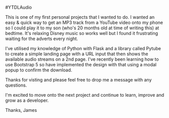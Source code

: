 #YTDLAudio

This is one of my first personal projects that I wanted to do. I wanted an easy & quick way to get an MP3 track from a YouTube video onto my phone so I could play it to my son (who's 20 months old at time of writing this) at bedtime. It's relaxing Disney music so works well but I found it frustrating waiting for the adverts every night.

I've utilised my knowledge of Python with Flask and a library called Pytube to create a simple landing page with a URL input that then shows the available audio streams on a 2nd page. I've recently been learning how to use Bootstrap 5 so have implemented the design with that using a modal popup to confirm the download.

Thanks for visting and please feel free to drop me a message with any questions.

I'm excited to move onto the next project and continue to learn, improve and grow as a developer.

Thanks, James
